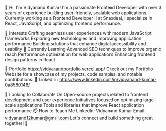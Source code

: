 👋 Hi, I'm Vidyanand Kumar!
I'm a passionate Frontend Developer with over 3 years of experience building user-friendly, scalable web applications. Currently working as a Frontend Developer II at Snapdeal, I specialize in React, JavaScript, and optimizing frontend performance.

👀 Interests
Crafting seamless user experiences with modern JavaScript frameworks
Exploring new technologies and improving application performance
Building solutions that enhance digital accessibility and usability
🌱 Currently Learning
Advanced SEO techniques to improve organic reach
Performance optimization for web applications
Enhancing frontend design patterns in React

💼 Portfolio:https://vidyanandportfolio.vercel.app/
Check out my Portfolio Website for a showcase of my projects, code samples, and notable contributions.
💼 LinkedIn : https://www.linkedin.com/in/vidyanand-kumar-0a8580148/

💞️ Looking to Collaborate On
Open-source projects related to frontend development and user experience
Initiatives focused on optimizing large-scale applications
Tools and libraries that improve React application performance
📫 How to Reach Me
LinkedIn: Vidyanand Kumar
Email: vidyanand12kumar@gmail.com
Let's connect and build something great together! 🚀


